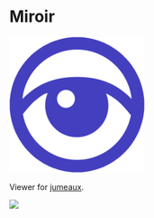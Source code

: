 Miroir
======

<img src="miroir.png" width="240" height="240">

Viewer for [jumeaux](https://github.com/tadashi-aikawa/jumeaux).

![](https://img.shields.io/badge/version-0.21.0-blue.svg)

